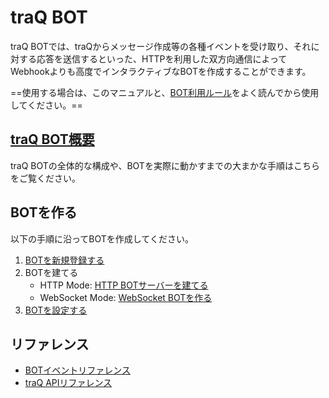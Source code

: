 # traQ BOT
traQ BOTでは、traQからメッセージ作成等の各種イベントを受け取り、それに対する応答を送信するといった、HTTPを利用した双方向通信によってWebhookよりも高度でインタラクティブなBOTを作成することができます。

==使用する場合は、このマニュアルと、[BOT利用ルール](/docs/bot/rule)をよく読んでから使用してください。==

## [traQ BOT概要](/docs/bot/overview)
traQ BOTの全体的な構成や、BOTを実際に動かすまでの大まかな手順はこちらをご覧ください。

## BOTを作る

以下の手順に沿ってBOTを作成してください。

1. [BOTを新規登録する](/docs/bot/register)
2. BOTを建てる
   + HTTP Mode: [HTTP BOTサーバーを建てる](/docs/bot/http-server)
   + WebSocket Mode: [WebSocket BOTを作る](/docs/bot/ws-server)
3. [BOTを設定する](/docs/bot/settings)

## リファレンス

+ [BOTイベントリファレンス](/docs/bot/events)
+ [traQ APIリファレンス](/docs/bot/traq-api)
